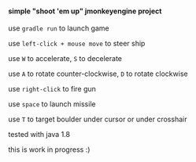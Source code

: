 #### simple "shoot 'em up" jmonkeyengine project

use `gradle run` to launch game

use `left-click + mouse move` to steer ship

use `W` to accelerate, `S` to decelerate

use `A` to rotate counter-clockwise, `D` to rotate clockwise

use `right-click` to fire gun

use `space` to launch missile

use `T` to target boulder under cursor or under crosshair

tested with java 1.8

this is work in progress :)
